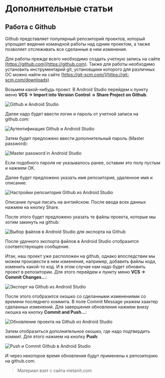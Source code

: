 # Дополнительные статьи

## Работа с Github

Github представляет популярный репозиторий проектов, который упрощает ведение командной работы над одним проектом, а также позволяет отслеживать все сделанные в нем изменения.

Для работы прежде всего необходимо создать учетную запись на сайте [https://github.com](https://github.com). Также для работы необходимо установить инструментарий git, установщики которого для различных ОС можно найти на сайте [https://git-scm.com/](https://git-scm.com/downloads)

Возьмем какой-нибудь проект. В Android Studio перейдем к пункту меню **VCS -> Import into Version Control -> Share Project on Github**.

![Github и Android Studio](https://metanit.com/java/android/pics/github1.png)

Далее надо будет ввести логин и пароль от учетной записи на github.com:

![Аутентификация Github и Android Studio](https://metanit.com/java/android/pics/github2.png)

Затем будет предложено ввести дополнительный пароль (Master password):

![Master password in Android Studio](https://metanit.com/java/android/pics/github3.png)

Если подобного пароля не указывалось ранее, оставим это полу пустым и нажмем OK.

Далее будет предложено указать имя репозитория, удаленное имя и описание:

![Настройки репозитория Github из Android Studio](https://metanit.com/java/android/pics/github4.png)

Описание лучше писать на английском. После ввода всех данных нажмем на кнопку Share.

После этого будет предложено указать те файлы проекта, которые мы хотим закинуть на github:

![Выбор файлов в Android Studio для экспорта на Github](https://metanit.com/java/android/pics/github5.png)

После удачного экспорта файлов в Android Studio отобразится соответствующее сообщение.

Итак, наш проект уже расположен на github, однако впоследствии мы можем произвести в нем изменения, например, добавить файлы кода, изменить какой-то код. И в этом случае нам надо будет обновить проект в репозитории. Для этого перейдем к пункту меню **VCS -> Commit Changes...**:

![Экспорт на Github из Android Studio](https://metanit.com/java/android/pics/github6.png)

После этого отобразится окошко со сделанными изменениями со времени последнего коммита. В поле Commit Message укажем хаактер сделанных изменений. Для завершения обновления нажмем внизу окошка на кнопку **Commit and Push...**:

![Обновление проекта на Github из Android Studio](https://metanit.com/java/android/pics/github7.png)

Затем отобразиться дополнительное окошко, где надо подтвердить коммит. Для этого нажмем на кнопку **Push**:

![Push и Commit Github в Android Studio](https://metanit.com/java/android/pics/github8.png)

И через некоторое время обновления будут применены к репозиторию на github.com.


> Материал взят с сайта metanit.com